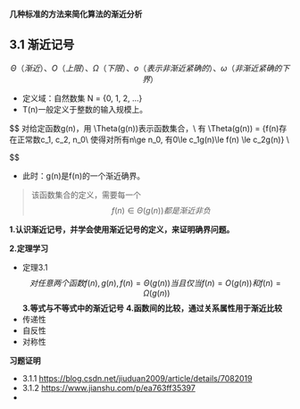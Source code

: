 

**几种标准的方法来简化算法的渐近分析**
## 3.1 渐近记号
$$\Theta（渐近） 、O（上限）  、\Omega（下限）、 o（表示非渐近紧确的）、\omega（非渐近紧确的下界）$$

- 定义域：自然数集 N = {0, 1, 2, ...}
- T(n)一般定义于整数的输入规模上。


$$
对给定函数g(n)，用 \Theta(g(n))表示函数集合，\\
有 \Theta(g(n)) = {f(n)存在正常数c_1, c_2, n_0\ 使得对所有n\ge n_0, 有0\le c_1g(n)\le f(n) \le c_2g(n)} \\

$$
- 此时：g(n)是f(n)的一个渐近确界。
> 该函数集合的定义，需要每一个
> $$
f(n) \in \Theta(g(n))都是渐近非负
> $$

**1.认识渐近记号，并学会使用渐近记号的定义，来证明确界问题。**

**2.定理学习**
- 定理3.1 
$$
对任意两个函数f(n), g(n), f(n) = \Theta(g(n))当且仅当f(n) = O(g(n)) 和 f(n) = \Omega(g(n))
$$
**3.等式与不等式中的渐近记号**
**4.函数间的比较，通过关系属性用于渐近比较**
- 传递性
- 自反性
- 对称性

**习题证明**
- 3.1.1 https://blog.csdn.net/jiuduan2009/article/details/7082019
- 3.1.2 https://www.jianshu.com/p/ea763ff35397
- 